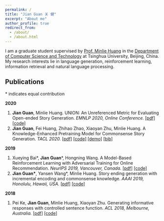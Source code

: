 ```yaml
---
permalink: /
title: "Jian Guan 关 健"
excerpt: "About me"
author_profile: true
redirect_from: 
  - /about/
  - /about.html
---
```


I am a graduate student supervised by [Prof. Minlie Huang](http://coai.cs.tsinghua.edu.cn/hml/) in the [Department of Computer Science and Technology](http://www.cs.tsinghua.edu.cn/) at Tsinghua University, Beijing, China. My research interests lie in language generation, reinforcement learning, information retrieval and natural language processing. 

## Publications

\* indicates equal contribution

**2020**

1. **Jian Guan**, Minlie Huang. UNION: An Unreferenced Metric for Evaluating Open-ended Story Generation. *EMNLP 2020, Online Conference.* [[pdf]](https://arxiv.org/abs/2009.07602) [[code]](https://github.com/thu-coai/UNION)
2. **Jian Guan**, Fei Huang, Zhihao Zhao, Xiaoyan Zhu, Minlie Huang. A Knowledge-Enhanced Pretraining Model for Commonsense Story Generation. *TACL 2020.* [[pdf]](https://www.mitpressjournals.org/doi/pdf/10.1162/tacl_a_00302) [[code]](https://github.com/thu-coai/CommonsenseStoryGen) [[demo]](http://coai.cs.tsinghua.edu.cn/static/CommonsenseStoryGen/) [[bib]](./mit_tacl8_93.bib)

**2019**

1. Xueying Bai\*, **Jian Guan**\*, Hongning Wang. A Model-Based Reinforcement Learning with Adversarial Training for Online Recommendation. *NeurIPS 2019, Vancouver, Canada.* [[pdf]](http://papers.nips.cc/paper/9257-a-model-based-reinforcement-learning-with-adversarial-training-for-online-recommendation) [[code]](https://github.com/JianGuanTHU/IRecGAN)
2. **Jian Guan\***, Yansen Wang\*, Minlie Huang. Story ending generation with incremental encoding and commonsense knowledge. *AAAI 2019, Honolulu, Hawaii, USA.*  [[pdf]](https://www.aaai.org/ojs/index.php/AAAI/article/view/4612) [[code]](https://github.com/JianGuanTHU/StoryEndGen)

**2018**

1. Pei Ke, **Jian Guan**, Minlie Huang, Xiaoyan Zhu. Generating informative responses with controlled sentence function. *ACL 2018, Melbourne, Australia.* [[pdf]](https://www.aclweb.org/anthology/P18-1139.pdf) [[code]](https://github.com/kepei1106/SentenceFunction)

